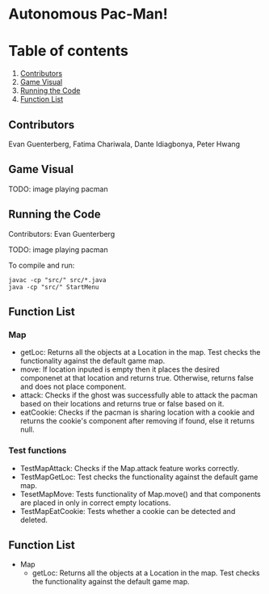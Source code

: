 # Autonomous Pac-Man!

# Table of contents
1. [Contributors](#members)
2. [Game Visual](#image)
3. [Running the Code](#codeinst)
4. [Function List](#functions)


## Contributors <a name="members"></a>
Evan Guenterberg, Fatima Chariwala, Dante Idiagbonya, Peter Hwang

## Game Visual <a name="image"></a>
TODO: image playing pacman

## Running the Code <a name="codeinst"></a>
Contributors: Evan Guenterberg

TODO: image playing pacman

To compile and run:
```
javac -cp "src/" src/*.java
java -cp "src/" StartMenu
```


## Function List <a name="functions"></a>
### Map
  - getLoc: Returns all the objects at a Location in the map.
Test checks the functionality against the default game map.
  - move: If location inputed is empty then it places the desired componenet at that location and returns true. Otherwise, returns false and does not place component.
  - attack: Checks if the ghost was successfully able to attack the pacman based on their locations and returns true or false based on it.
  - eatCookie: Checks if the pacman is sharing location with a cookie and returns the cookie's component after removing if found, else it returns null.

### Test functions
  - TestMapAttack: Checks if the Map.attack feature works correctly.
  - TestMapGetLoc: Test checks the functionality against the default game map.
  - TesetMapMove: Tests functionality of Map.move() and that components are placed in only in correct empty locations.
  - TestMapEatCookie: Tests whether a cookie can be detected and deleted.
## Function List
- Map
  - getLoc: Returns all the objects at a Location in the map.
Test checks the functionality against the default game map.